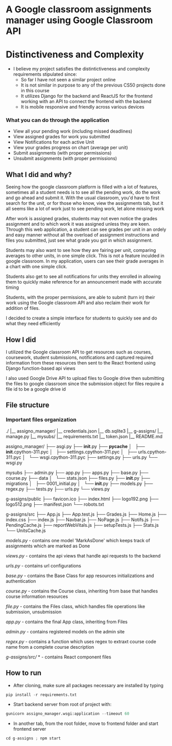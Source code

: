 # A Google classroom assignments manager using Google Classroom API

# Distinctiveness and Complexity
- I believe my project satisfies the distintictiveness and complexity requirements stipulated since:
    + So far I have not seen a similar project online
    + It is not similar in purpose to any of the previous CS50 projects done in this course
    + It utilizes Django for the backend and ReactJS for the frontend working with an API to connect the frontend with the backend
    + It is mobile responsive and friendly across various devices

### What you can do through the application
+ View all your pending work (including missed deadlines)
+ View assigned grades for work you submitted
+ View Notifications for each active Unit
+ View your grades progress on chart (average per unit)
+ Submit assignments (with proper permissions)
+ Unsubmit assignments (with proper permissions)

## What I did and why?
Seeing how the google classroom platform is filled with a lot of features, sometimes all a student needs is to see all the pending work, do the work and go ahead and submit it. With the usual classroom, you'd have to first search for the unit, or for those who know, view the assignments tab, but it all seems like a lot of work just to see pending work, let alone missing work

After work is assigned grades, students may not even notice the grades assignment and to which work it was assigned unless they are keen. Through this web application, a student can see grades per unit in an ordely and easy manner without all the overload of assignment instructions and files you submitted, just see what grade you got in which assignment.

Students may also want to see how they are fairing per unit, comparing averages to other units, in one simple click. This is not a feature inculded in google classroom. In my application, users can see their grade averages in a chart with one simple click.

Students also get to see all notifications for units they enrolled in allowing them to quickly make reference for an announcement made with accurate timing

Students, with the proper permissions, are able to submit (turn in) their work using the Google classroom API and also reclaim their work for addition of files.

I decided to create a simple interface for students to quickly see and do what they need efficiently

## How I did
I utilized the Google classroom API to get resources such as courses, coursework, student submissions, notifications and captured required information from these resources then sent to the React frontend using Django function-based api views

I also used Google Drive API to upload files to Google drive then submitting the files to google classroom since the submission object for files require a file id to be a google drive id

## File structure
### Important files organization
./
|__ assigno_manager/
|__ credentials.json
|__ db.sqlite3
|__ g-assigns/
|__ manage.py
|__ mysubs/
|__ requirements.txt
|__ token.json
|__ README.md

assigno_manager/
├── asgi.py
├── __init__.py
├── __pycache__
│   ├── __init__.cpython-311.pyc
│   ├── settings.cpython-311.pyc
│   ├── urls.cpython-311.pyc
│   └── wsgi.cpython-311.pyc
├── settings.py
├── urls.py
└── wsgi.py

mysubs
├── admin.py
├── app.py
├── apps.py
├── base.py
├── course.py
├── data
│   └── stats.json
├── files.py
├── __init__.py
├── migrations
│   ├── 0001_initial.py
│   └── __init__.py
├── models.py
├── regex.py
├── tests.py
├── urls.py
└── views.py

g-assigns/public
├── favicon.ico
├── index.html
├── logo192.png
├── logo512.png
├── manifest.json
└── robots.txt

g-assigns/src
├── App.js
├── App.test.js
├── Grades.js
├── Home.js
├── index.css
├── index.js
├── Navbar.js
├── NoPage.js
├── Notifs.js
├── PendingCache.js
├── reportWebVitals.js
├── setupTests.js
├── Stats.js
└── UnitsCache.js

*models.py* - contains one model 'MarkAsDone' which keeps track of assignments which are marked as Done

*views.py* - contains the api views that handle api requests to the backend

*urls.py* - contains url configurations

*base.py* - contains the Base Class for app resources initializations and authentication

*course.py* - contains the Course class, inheriting from base that handles course information resources

*file.py* - contains the Files class, which handles file operations like submission, unsubmission

*app.py* - contains the final App class, inheriting from Files

*admin.py* - contains registered models on the admin site

*regex.py* - contains a function which uses regex to extraxt course code name from a complete course description

*g-assigns/src/* * - contains React component files

## How to run
- After cloning, make sure all packages necessary are installed by typing
```python
pip install -r requirements.txt
```
- Start backend server from root of project with: 
```python
gunicorn assigno_manager.wsgi:application --timeout 60
```
- In another tab, from the root folder, move to frontend folder and start frontend server
```python
cd g-assigns ; npm start
```
